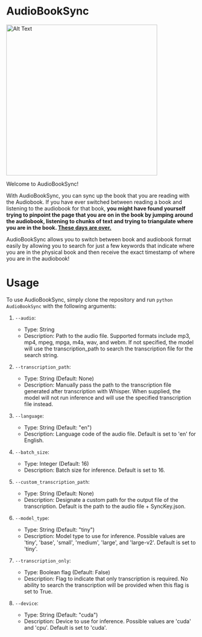 # AudioBookSync

<img src="https://s5.gifyu.com/images/Sitk1.gif" alt="Alt Text" width="400"/>

Welcome to AudioBookSync! 

With AudioBookSync, you can sync up the book that you are reading with the Audiobook. If you have ever switched between reading a book and listening to the audiobook for that book, **you might have found yourself trying to pinpoint the page that you are on in the book by jumping around the audiobook, listening to chunks of text and trying to triangulate where you are in the book. <ins>These days are over.</ins>** 

AudioBookSync allows you to switch between book and audiobook format easily by allowing you to search for just a few keywords that indicate where you are in the physical book and then receive the exact timestamp of where you are in the audiobook!

# Usage
To use AudioBookSync, simply clone the repository and run `python AudioBookSync` with the following arguments:

1. `--audio`:
   - Type: String
   - Description: Path to the audio file. Supported formats include mp3, mp4, mpeg, mpga, m4a, wav, and webm. If not specified, the model will use the transcription_path to search the transcription file for the search string.

2. `--transcription_path`:
   - Type: String (Default: None)
   - Description: Manually pass the path to the transcription file generated after transcription with Whisper. When supplied, the model will not run inference and will use the specified transcription file instead.

3. `--language`:
   - Type: String (Default: "en")
   - Description: Language code of the audio file. Default is set to 'en' for English.

4. `--batch_size`:
   - Type: Integer (Default: 16)
   - Description: Batch size for inference. Default is set to 16.

5. `--custom_transcription_path`:
   - Type: String (Default: None)
   - Description: Designate a custom path for the output file of the transcription. Default is the path to the audio file + SyncKey.json.

6. `--model_type`:
   - Type: String (Default: "tiny")
   - Description: Model type to use for inference. Possible values are 'tiny', 'base', 'small', 'medium', 'large', and 'large-v2'. Default is set to 'tiny'.

7. `--transcription_only`:
   - Type: Boolean flag (Default: False)
   - Description: Flag to indicate that only transcription is required. No ability to search the transcription will be provided when this flag is set to True.

8. `--device`:
   - Type: String (Default: "cuda")
   - Description: Device to use for inference. Possible values are 'cuda' and 'cpu'. Default is set to 'cuda'.
